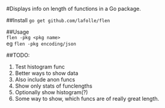 #Displays info on length of functions in a Go package.

##Install
`go get github.com/lafolle/flen`

##Usage  
`flen -pkg <pkg name>`  
eg `flen -pkg encoding/json`

##TODO:
1. Test histogram func  
2. Better ways to show data  
3. Also include anon funcs  
4. Show only stats of funclengths  
5. Optionally show histogram(?)  
6. Some way to show, which funcs are of really great length.
